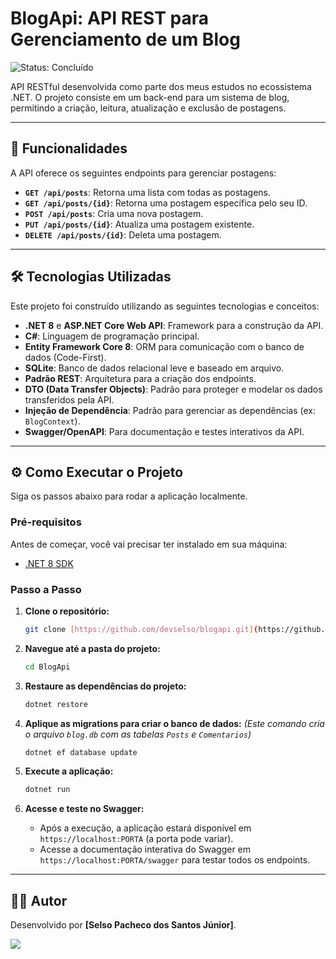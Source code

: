 # BlogApi: API REST para Gerenciamento de um Blog

![Status: Concluído](https://img.shields.io/badge/status-concluído-brightgreen)

API RESTful desenvolvida como parte dos meus estudos no ecossistema .NET. O projeto consiste em um back-end para um sistema de blog, permitindo a criação, leitura, atualização e exclusão de postagens.

---

## 🚀 Funcionalidades

A API oferece os seguintes endpoints para gerenciar postagens:

* **`GET /api/posts`**: Retorna uma lista com todas as postagens.
* **`GET /api/posts/{id}`**: Retorna uma postagem específica pelo seu ID.
* **`POST /api/posts`**: Cria uma nova postagem.
* **`PUT /api/posts/{id}`**: Atualiza uma postagem existente.
* **`DELETE /api/posts/{id}`**: Deleta uma postagem.

---

## 🛠️ Tecnologias Utilizadas

Este projeto foi construído utilizando as seguintes tecnologias e conceitos:

* **.NET 8** e **ASP.NET Core Web API**: Framework para a construção da API.
* **C#**: Linguagem de programação principal.
* **Entity Framework Core 8**: ORM para comunicação com o banco de dados (Code-First).
* **SQLite**: Banco de dados relacional leve e baseado em arquivo.
* **Padrão REST**: Arquitetura para a criação dos endpoints.
* **DTO (Data Transfer Objects)**: Padrão para proteger e modelar os dados transferidos pela API.
* **Injeção de Dependência**: Padrão para gerenciar as dependências (ex: `BlogContext`).
* **Swagger/OpenAPI**: Para documentação e testes interativos da API.

---

## ⚙️ Como Executar o Projeto

Siga os passos abaixo para rodar a aplicação localmente.

### Pré-requisitos

Antes de começar, você vai precisar ter instalado em sua máquina:
* [.NET 8 SDK](https://dotnet.microsoft.com/pt-br/download/dotnet/8.0)

### Passo a Passo

1.  **Clone o repositório:**
    ```bash
    git clone [https://github.com/devselso/blogapi.git](https://github.com/devselso/blogapi.git)
    ```

2.  **Navegue até a pasta do projeto:**
    ```bash
    cd BlogApi
    ```

3.  **Restaure as dependências do projeto:**
    ```bash
    dotnet restore
    ```

4.  **Aplique as migrations para criar o banco de dados:**
    *(Este comando cria o arquivo `blog.db` com as tabelas `Posts` e `Comentarios`)*
    ```bash
    dotnet ef database update
    ```

5.  **Execute a aplicação:**
    ```bash
    dotnet run
    ```

6.  **Acesse e teste no Swagger:**
    * Após a execução, a aplicação estará disponível em `https://localhost:PORTA` (a porta pode variar).
    * Acesse a documentação interativa do Swagger em `https://localhost:PORTA/swagger` para testar todos os endpoints.

---

## 👨‍💻 Autor

Desenvolvido por **[Selso Pacheco dos Santos Júnior]**.

[<img src="https://img.shields.io/badge/linkedin-%230077B5.svg?&style=for-the-badge&logo=linkedin&logoColor=white" />](https://www.linkedin.com/in/pachecoselso/)